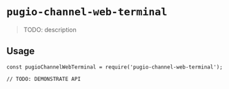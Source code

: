 # `pugio-channel-web-terminal`

> TODO: description

## Usage

```
const pugioChannelWebTerminal = require('pugio-channel-web-terminal');

// TODO: DEMONSTRATE API
```
